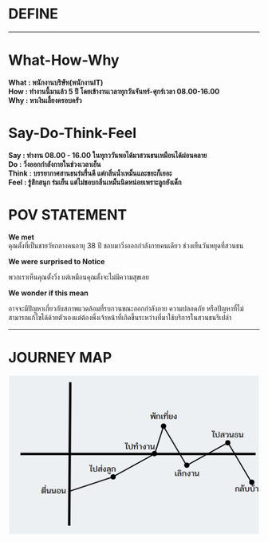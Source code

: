  # DEFINE
 <hr>

 # What-How-Why
__**What** : พนักงานบริษัท(พนักงานIT)__  
__**How** : ทำงานนี้มาแล้ว 5 ปี โดยเข้างานเวลาทุกวันจันทร์-ศุกร์เวลา 08.00-16.00__  
__**Why** : หาเงินเลี้ยงครอบครัว__  

# Say-Do-Think-Feel
__**Say** : ทำงาน 08.00 - 16.00 ในทุกววันพอได้มาสวนธนเหมือนได้ผ่อนคลาย__  
__**Do** : วิ่งออกกำลังกายในช่วงเวลาเย็น__  
__**Think** : บรรยากาศสานธนร่มรื่นดี แต่กลิ่นน้ำเหม็นและขยะก็เยอะ__  
__**Feel** : รู้สึกสนุก ร่มเย็น แต่ไม่ชอบกลิ่นเหม็นนิดหน่อยเพราะลูกยังเด็ก__  

# POV STATEMENT
__We met__  
  คุณตั้งที่เป็นชายวัยกลางคนอายุ 38 ปี ชอบมาวิ่งออกกำลังกายคนเดียว ช่วงเย็นวันหยุดที่สวนธน
 
__We were surprised to Notice__

  พวกเราเห็นคุณตั้งวิ่ง แต่เหมือนคุณตั้งจะไม่มีความสุขเลย 

__We wonder if this mean__

  อาจจะมีปัญหาเกี่ยวกับสภาพแวดล้อมที่รบกวนขณะออกกำลังกาย ความปลอดภัย หรือปัญหาที่ไม่สามารถแก้ไขได้ด้วยตัวเองแต่ต้องพึ่งเจ้าหน้าที่เกิดขึ้นระหว่างที่มาใช้บริการในสวนธนรึเปล่า

<hr>

# JOURNEY MAP

<p align = "center">
  <img src="/Tung/journey.png" alt="" width = 500px>
</p>
